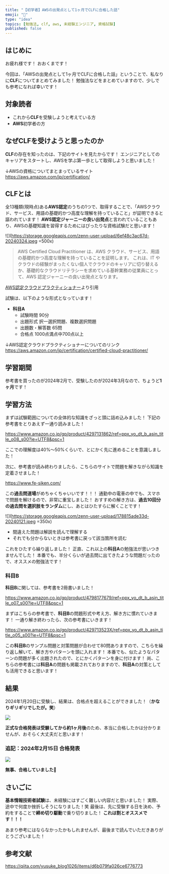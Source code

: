 ```yaml
---
title: "【初学者】AWSの出発点として1ヶ月でCLFに合格した話"
emoji: "🤖"
type: "idea"
topics: [勉強法, clf, aws, 未経験エンジニア, 資格試験]
published: false
---
```

## はじめに
お疲れ様です！
おおくまです！

今回は、「AWSの出発点として1ヶ月でCLFに合格した話」ということで、私なりに**CLF**についてまとめてみました！
勉強法などをまとめていますので、少しでも参考になれば幸いです！

## 対象読者
- これから**CLF**を受験しようと考えている方
- **AWS**初学者の方

## なぜCLFを受けようと思ったのか
**CLF**の存在を知ったのは、下記のサイトを見たからです！
エンジニアとしてのキャリアをスタートし、AWSを学ぶ第一歩として取得しようと思いました！

↓AWSの資格についてまとまっているサイト
https://aws.amazon.com/jp/certification/

## CLFとは
全13種類(現時点)ある**AWS認定**のうちの1つで、取得することで、「AWSクラウド、サービス、用語の基礎的かつ高度な理解を持っていること」が証明できると謳われています！
**AWS認定ジャーニーの良い出発点**と言われていることもあり、AWSの基礎知識を習得するためにはぴったりな資格試験だと思います！

![](https://storage.googleapis.com/zenn-user-upload/6ef48c3ac67d-20240324.jpeg =500x)

>AWS Certified Cloud Practitioner は、AWS クラウド、サービス、用語の基礎的かつ高度な理解を持っていることを証明します。 これは、IT やクラウドの経験がまったくない個人でクラウドのキャリアに切り替えるか、基礎的なクラウドリテラシーを求めている基幹業務の従業員にとって、AWS 認定ジャーニーの良い出発点となります。

[AWS認定クラウドプラクティショナー](https://aws.amazon.com/jp/certification/certified-cloud-practitioner/)より引用

試験は、以下のような形式となっています！

- **科目A**
  - 試験時間 90分
  - 出題形式 択一選択問題、複数選択問題
  - 出題数・解答数 65問
  - 合格点 1000点満点中700点以上

↓AWS認定クラウドプラクティショナーについてのリンク
https://aws.amazon.com/jp/certification/certified-cloud-practitioner/

## 学習期間
参考書を買ったのが2024年2月で、受験したのが2024年3月なので、ちょうど**1ヶ月**です！

## 学習方法

まずは試験範囲についての全体的な知識をざっと頭に詰め込みました！
下記の参考書をとりあえず一通り読みました！

https://www.amazon.co.jp/gp/product/4297131862/ref=ppx_yo_dt_b_asin_title_o08_s00?ie=UTF8&psc=1

ここでの理解度は40%〜50%くらいで、とにかく先に進めることを意識しました！

次に、参考書が読み終わりましたら、こちらのサイトで問題を解きながら知識を定着させました！

https://www.fe-siken.com/

この**過去問道場**がめちゃくちゃいいです！！！
通勤中の電車の中でも、スマホで問題を解けるので、非常に重宝しました！
おすすめの解き方は、**過去10回分の過去問を選択肢をランダム**にし、あとはひたすらに解くことです！

![](https://storage.googleapis.com/zenn-user-upload/178815ade33d-20240121.jpeg =350x)

- 間違えた問題は解説を読んで理解する
- それでも分からないときは参考書に戻って該当箇所を読む

これをひたすら繰り返しました！
正直、これ以上の**科目A**の勉強法が思いつきませんでした！
本番でも、半分くらいが過去問に出てきたような問題だったので、オススメの勉強法です！

### 科目B
**科目B**に関しては、参考書を2冊書いました！

https://www.amazon.co.jp/gp/product/4798177679/ref=ppx_yo_dt_b_asin_title_o07_s00?ie=UTF8&psc=1

まずはこちらの参考書で、**科目B**の問題形式や考え方、解き方に慣れていきます！
一通り解き終わったら、次の参考書にいきます！

https://www.amazon.co.jp/gp/product/429713523X/ref=ppx_yo_dt_b_asin_title_o05_s00?ie=UTF8&psc=1

この**科目B**のサンプル問題と対策問題が合わせて80問ありますので、こちらを繰り返し解いて、解き方やパターンを頭に入れます！
本番でも、似たようなパターンの問題が多く出題されたので、とにかくパターンを身に付けます！
尚、こちらの参考書には**科目A**の問題も掲載されておりますので、**科目A**の対策としても活用できると思います！

## 結果　
2024年1月20日に受験し、結果は、合格点を超えることができました！（**かなりギリギリでしたが。笑**）

![](https://storage.googleapis.com/zenn-user-upload/a8acd2fec9af-20240121.jpeg)

**正式な合格発表は受験してから約1ヶ月後**のため、本当に合格したかは分かりませんが、おそらく大丈夫だと思います！

### 追記：2024年2月15日 合格発表

![](https://storage.googleapis.com/zenn-user-upload/dd9b29d0345f-20240218.jpeg)

**無事、合格していました🎉**

## さいごに
**基本情報技術者試験**は、未経験にはすごく難しい内容だと思いました！
実際、途中で何度か挫折しそうになりました！笑
最後は、先に受験する日を決め、予約をすることで**締め切り駆動**で乗り切りました！
**これは割とオススメです！！！**

あまり参考にはならなかったかもしれませんが、最後まで読んでいただきありがとうございました！

## 参考文献
https://qiita.com/yusuke_blog1026/items/d6b079fa026ce6776773
